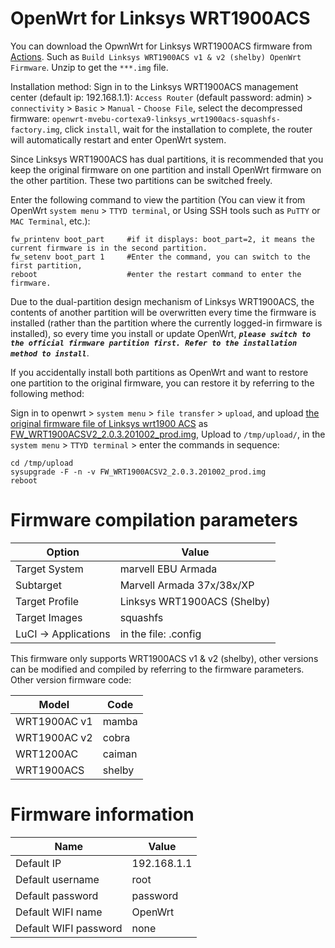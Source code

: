# OpenWrt for Linksys WRT1900ACS


You can download the OpwnWrt for Linksys WRT1900ACS firmware from [Actions](https://github.com/ophub/op/actions). Such as `Build Linksys WRT1900ACS v1 & v2 (shelby) OpenWrt Firmware`. Unzip to get the `***.img` file.

Installation method: Sign in to the Linksys WRT1900ACS management center (default ip: 192.168.1.1): `Access Router` (default password: admin) > `connectivity` > `Basic` > `Manual` - `Choose File`, select the decompressed firmware: `openwrt-mvebu-cortexa9-linksys_wrt1900acs-squashfs-factory.img`, click `install`, wait for the installation to complete, the router will automatically restart and enter OpenWrt system.

Since Linksys WRT1900ACS has dual partitions, it is recommended that you keep the original firmware on one partition and install OpenWrt firmware on the other partition. These two partitions can be switched freely.

Enter the following command to view the partition (You can view it from OpenWrt `system menu` > `TTYD terminal`, or Using SSH tools such as `PuTTY` or `MAC Terminal`, etc.): 
```shell script
fw_printenv boot_part     #if it displays: boot_part=2, it means the current firmware is in the second partition. 
fw_setenv boot_part 1     #Enter the command, you can switch to the first partition,  
reboot                    #enter the restart command to enter the firmware.
````

Due to the dual-partition design mechanism of Linksys WRT1900ACS, the contents of another partition will be overwritten every time the firmware is installed (rather than the partition where the currently logged-in firmware is installed), so every time you install or update OpenWrt, ***` please switch to the official firmware partition first. Refer to the installation method to install `***.

If you accidentally install both partitions as OpenWrt and want to restore one partition to the original firmware, you can restore it by referring to the following method:

Sign in to openwrt > `system menu` > `file transfer` > `upload`, and upload [the original firmware file of Linksys wrt1900 ACS](https://www.linksys.com/us/support-article?articleNum=165487) as [FW_WRT1900ACSV2_2.0.3.201002_prod.img](https://downloads.linksys.com/support/assets/firmware/FW_WRT1900ACSV2_2.0.3.201002_prod.img), 
Upload to `/tmp/upload/`, in the `system menu` > `TTYD terminal` > enter the commands in sequence:
```shell script
cd /tmp/upload
sysupgrade -F -n -v FW_WRT1900ACSV2_2.0.3.201002_prod.img
reboot
````


# Firmware compilation parameters

| Option | Value |
| ---- | ---- |
| Target System | marvell EBU Armada |
| Subtarget | Marvell Armada 37x/38x/XP |
| Target Profile | Linksys WRT1900ACS (Shelby) |
| Target Images | squashfs |
| LuCI -> Applications | in the file: .config |



This firmware only supports WRT1900ACS v1 & v2 (shelby), other versions can be modified and compiled by referring to the firmware parameters. Other version firmware code:

| Model | Code |
| ---- | ---- |
| WRT1900AC v1 | mamba |
| WRT1900AC v2 | cobra |
| WRT1200AC | caiman |
| WRT1900ACS | shelby |



# Firmware information

| Name | Value |
| ---- | ---- |
| Default IP | 192.168.1.1 |
| Default username | root |
| Default password | password |
| Default WIFI name | OpenWrt |
| Default WIFI password | none |
